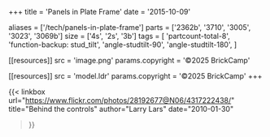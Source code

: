 +++
title = 'Panels in Plate Frame'
date  = '2015-10-09'

aliases = ['/tech/panels-in-plate-frame']
parts = ['2362b', '3710', '3005', '3023', '3069b']
size  = ['4s', '2s', '3b']
tags  = [
  'partcount-total-8',
  'function-backup: stud_tilt',
  'angle-studtilt-90',
  'angle-studtilt-180',
]

[[resources]]
src              = 'image.png'
params.copyright = '©2025 BrickCamp'

[[resources]]
src              = 'model.ldr'
params.copyright = '©2025 BrickCamp'
+++

{{< linkbox
    url="https://www.flickr.com/photos/28192677@N06/4317222438/"
    title="Behind the controls"
    author="Larry Lars"
    date="2010-01-30"
>}}
